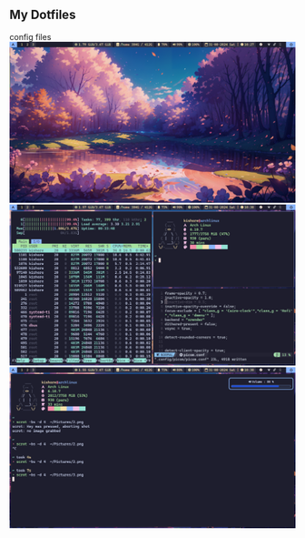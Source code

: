 ## My Dotfiles 
config files
![1.png](https://github.com/KISHOREkevin/.dotfiles/blob/main/1.png)
![2.png](https://github.com/KISHOREkevin/.dotfiles/blob/main/2.png)
![3.png](https://github.com/KISHOREkevin/.dotfiles/blob/main/3.png)

